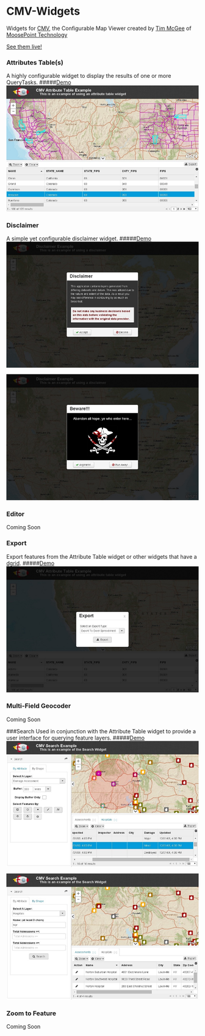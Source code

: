 # CMV-Widgets

Widgets for [CMV](http://cmv.io/), the Configurable Map Viewer created by [Tim McGee](https://github.com/tmcgee) of [MoosePoint Technology](http://moosepoint.com/)

[See them live!](http://tmcgee.github.io/cmv-widgets/)

### Attributes Table(s)
A highly configurable widget to display the results of one or more QueryTasks.
#####[Demo](http://tmcgee.github.io/cmv-widgets/demo.html?config=table)
![Screenshot](./images/attributesTables1.jpg)

### Disclaimer
A simple yet configurable disclaimer widget.
#####[Demo](http://tmcgee.github.io/cmv-widgets/demo.html?config=disclaimer)
![Screenshot](./images/disclaimer1.jpg)

![Screenshot](./images/disclaimer2.jpg)

### Editor
Coming Soon

### Export
Export features from the Attribute Table widget or other widgets that have a [dgrid](http://dgrid.io).
#####[Demo](http://tmcgee.github.io/cmv-widgets/demo.html?config=table)
![Screenshot](./images/export1.jpg)

### Multi-Field Geocoder
Coming Soon

###Search
Used in conjunction with the Attribute Table widget to provide a user interface for querying feature layers.
#####[Demo](http://tmcgee.github.io/cmv-widgets/demo.html?config=search)
![Screenshot](./images/search1.jpg)

![Screenshot](./images/search2.jpg)

### Zoom to Feature
Coming Soon